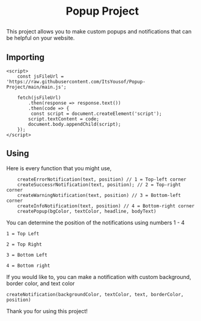# <p align="center">Popup Project

This project allows you to make custom popups and notifications that can be helpful on your website. 

## Importing
```
<script>
    const jsFileUrl = 'https://raw.githubusercontent.com/ItsYousof/Popup-Project/main/main.js';

    fetch(jsFileUrl)
        .then(response => response.text())
        .then(code => {
         const script = document.createElement('script');
        script.textContent = code;
        document.body.appendChild(script);
    });
</script>
```
## Using
Here is every function that you might use, 
```
    createErrorNotification(text, position) // 1 = Top-left corner
    createSuccessrNotification(text, position); // 2 = Top-right corner
    createWarningNotification(text, position) // 3 = Bottom-left corner
    createInfoNotification(text, position) // 4 = Bottom-right corner
    createPopup(bgColor, textColor, headline, bodyText)
```
You can determine the position of the notifications using numbers 1 - 4 <br>
```
1 = Top Left

2 = Top Right 

3 = Bottom Left

4 = Bottom right
```
If you would like to, you can make a notification with custom background, border color, and text color
```
createNotification(backgroundColor, textColor, text, borderColor, position)
```

Thank you for using this project!
